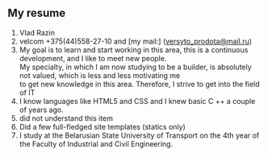 ## My resume
1. Vlad Razin <br>
2. velcom +375(44)558-27-10 and [my mail:] (versyto_prodota@mail.ru)<br>
3. My goal is to learn and start working in this area, this is a continuous development, and I like to meet new people.<br>
My specialty, in which I am now studying to be a builder, is absolutely not valued, which is less and less motivating me<br>
to get new knowledge in this area. Therefore, I strive to get into the field of IT<br>
4. I know languages like HTML5 and CSS and I knew basic C ++ a couple of years ago.<br>
5. did not understand this item<br>
6. Did a few full-fledged site templates (statics only)<br>
7. I study at the Belarusian State University of Transport on the 4th year of the Faculty of Industrial and Civil Engineering.<br>

